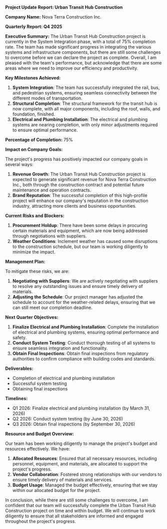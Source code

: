 **Project Update Report: Urban Transit Hub Construction**

**Company Name:** Nova Terra Construction Inc.

**Quarterly Report: Q4 2025**

**Executive Summary:**
The Urban Transit Hub Construction project is currently in the System Integration phase, with a total of 75% completion rate. The team has made significant progress in integrating the various systems and infrastructure components, but there are still some challenges to overcome before we can declare the project as complete. Overall, I am pleased with the team's performance, but acknowledge that there are some areas where we need to improve our efficiency and productivity.

**Key Milestones Achieved:**

1. **System Integration**: The team has successfully integrated the rail, bus, and pedestrian systems, ensuring seamless connectivity between the different modes of transportation.
2. **Structural Completion**: The structural framework for the transit hub is now complete, with all major components, including the roof, walls, and foundation, finished.
3. **Electrical and Plumbing Installation**: The electrical and plumbing systems are nearing completion, with only minor adjustments required to ensure optimal performance.

**Percentage of Completion:** 75%

**Impact on Company Goals:**

The project's progress has positively impacted our company goals in several ways:

1. **Revenue Growth**: The Urban Transit Hub Construction project is expected to generate significant revenue for Nova Terra Construction Inc., both through the construction contract and potential future maintenance and operation contracts.
2. **Brand Reputation**: The successful completion of this high-profile project will enhance our company's reputation in the construction industry, attracting more clients and business opportunities.

**Current Risks and Blockers:**

1. **Procurement Holdup**: There have been some delays in procuring certain materials and equipment, which are now being addressed through negotiations with suppliers.
2. **Weather Conditions**: Inclement weather has caused some disruptions to the construction schedule, but our team is working diligently to minimize the impact.

**Management Plan:**

To mitigate these risks, we are:

1. **Negotiating with Suppliers**: We are actively negotiating with suppliers to resolve any outstanding issues and ensure timely delivery of materials.
2. **Adjusting the Schedule**: Our project manager has adjusted the schedule to account for the weather-related delays, ensuring that we can still meet our completion deadline.

**Next Quarter Objectives:**

1. **Finalize Electrical and Plumbing Installation**: Complete the installation of electrical and plumbing systems, ensuring optimal performance and safety.
2. **Conduct System Testing**: Conduct thorough testing of all systems to ensure seamless integration and functionality.
3. **Obtain Final Inspections**: Obtain final inspections from regulatory authorities to confirm compliance with building codes and standards.

**Deliverables:**

* Completion of electrical and plumbing installation
* Successful system testing
* Obtaining final inspections

**Timelines:**

* Q1 2026: Finalize electrical and plumbing installation (by March 31, 2026)
* Q2 2026: Conduct system testing (by June 30, 2026)
* Q3 2026: Obtain final inspections (by September 30, 2026)

**Resource and Budget Overview:**

Our team has been working diligently to manage the project's budget and resources effectively. We have:

1. **Allocated Resources**: Ensured that all necessary resources, including personnel, equipment, and materials, are allocated to support the project's progress.
2. **Vendor Collaboration**: Fostered strong relationships with our vendors to ensure timely delivery of materials and services.
3. **Budget Usage**: Managed the budget effectively, ensuring that we stay within our allocated budget for the project.

In conclusion, while there are still some challenges to overcome, I am confident that our team will successfully complete the Urban Transit Hub Construction project on time and within budget. We will continue to work diligently to ensure that all stakeholders are informed and engaged throughout the project's progress.